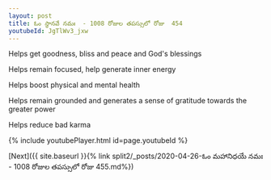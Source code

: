 ```yaml
---
layout: post
title: ఓం స్థానవే నమః  - 1008 రోజుల తపస్సులో రోజు  454
youtubeId: JgTlWv3_jxw
---
```

 
 
Helps get goodness, bliss and peace and God's blessings
 
Helps remain focused, help generate inner energy 
 
Helps boost physical and mental health 
 
Helps remain grounded and generates a sense of gratitude towards the greater power 
 
Helps reduce bad karma
 
 
 
 


{% include youtubePlayer.html id=page.youtubeId %}
 
[Next]({{ site.baseurl }}{% link  split2/_posts/2020-04-26-ఓం మహానిధయే నమః  - 1008 రోజుల తపస్సులో రోజు  455.md%})
 
